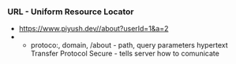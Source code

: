 ### URL - Uniform Resource Locator
- https://www.piyush.dev//about?userId=1&a=2
- - protoco:, domain,  /about - path, query parameters
hypertext Transfer Protocol Secure - tells server how to comunicate